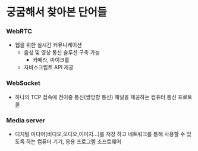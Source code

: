 # 궁굼해서 찾아본 단어들



### WebRTC

- 웹을 위한 실시간 커뮤니케이션
  - 음성 및 영상 통신 솔루션 구축 가능
    - 카메라, 마이크를 
  - 자바스크립트 API 제공



### WebSocket

- 하나의 TCP 접속에 전이중 통신(쌍방향 통신) 채널을 제공하는 컴퓨터 통신 프로토콜



### Media server

- 디지털 미디어(비디오,오디오,이미지...)를 저장 하고 네트워크를 통해 사용할 수 있도록 하는 컴퓨터 기기, 응용 프로그렘 소프트웨어